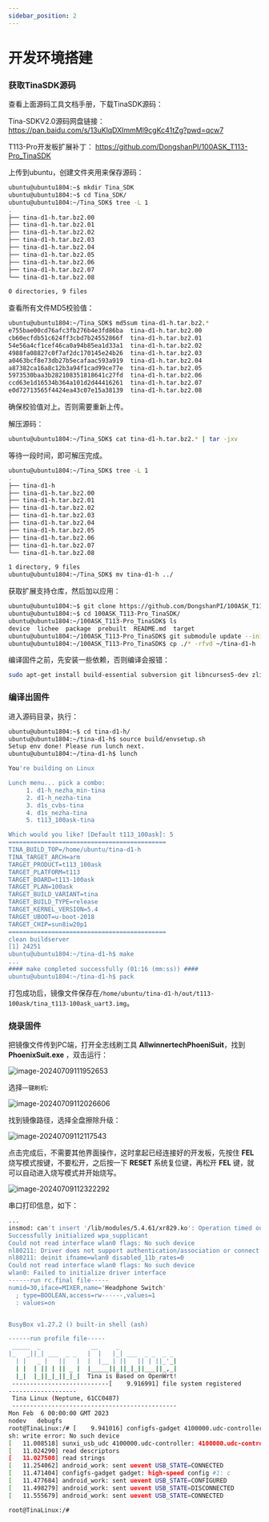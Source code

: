 ```yaml
---
sidebar_position: 2
---
```

# 开发环境搭建

### 获取TinaSDK源码

查看上面源码工具文档手册，下载TinaSDK源码：

Tina-SDKV2.0源码网盘链接：https://pan.baidu.com/s/13uKlqDXImmMl9cgKc41tZg?pwd=qcw7

T113-Pro开发板扩展补丁： https://github.com/DongshanPI/100ASK_T113-Pro_TinaSDK


上传到ubuntu，创建文件夹用来保存源码：

~~~bash
ubuntu@ubuntu1804:~$ mkdir Tina_SDK
ubuntu@ubuntu1804:~$ cd Tina_SDK/
ubuntu@ubuntu1804:~/Tina_SDK$ tree -L 1
.
├── tina-d1-h.tar.bz2.00
├── tina-d1-h.tar.bz2.01
├── tina-d1-h.tar.bz2.02
├── tina-d1-h.tar.bz2.03
├── tina-d1-h.tar.bz2.04
├── tina-d1-h.tar.bz2.05
├── tina-d1-h.tar.bz2.06
├── tina-d1-h.tar.bz2.07
└── tina-d1-h.tar.bz2.08

0 directories, 9 files
~~~

查看所有文件MD5校验值：

~~~ bash
ubuntu@ubuntu1804:~/Tina_SDK$ md5sum tina-d1-h.tar.bz2.*
e755bae00cd76afc3fb276b4e3fd86ba  tina-d1-h.tar.bz2.00
cb60ecfdb51c624ff3cbd7b24552866f  tina-d1-h.tar.bz2.01
54e56a4cf1cef46ca0a94b85ea1d33a1  tina-d1-h.tar.bz2.02
4988fa08827c0f7af2dc170145e24b26  tina-d1-h.tar.bz2.03
a0463bcf8e73db27b5ecafaac593a919  tina-d1-h.tar.bz2.04
a87382ca16a8c12b3a94f1cad99ce77e  tina-d1-h.tar.bz2.05
5973530baa3b282108351818641c27fd  tina-d1-h.tar.bz2.06
ccd63e1d16534b364a101d2d44416261  tina-d1-h.tar.bz2.07
e0d72713565f4424ea43c07e15a38139  tina-d1-h.tar.bz2.08
~~~

确保校验值对上。否则需要重新上传。

解压源码：

~~~bash
ubuntu@ubuntu1804:~/Tina_SDK$ cat tina-d1-h.tar.bz2.* | tar -jxv
~~~

等待一段时间，即可解压完成。

~~~bash
ubuntu@ubuntu1804:~/Tina_SDK$ tree -L 1
.
├── tina-d1-h
├── tina-d1-h.tar.bz2.00
├── tina-d1-h.tar.bz2.01
├── tina-d1-h.tar.bz2.02
├── tina-d1-h.tar.bz2.03
├── tina-d1-h.tar.bz2.04
├── tina-d1-h.tar.bz2.05
├── tina-d1-h.tar.bz2.06
├── tina-d1-h.tar.bz2.07
└── tina-d1-h.tar.bz2.08

1 directory, 9 files
ubuntu@ubuntu1804:~/Tina_SDK$ mv tina-d1-h ../
~~~

获取扩展支持仓库，然后加以应用：

~~~bash
ubuntu@ubuntu1804:~$ git clone https://github.com/DongshanPI/100ASK_T113-Pro_TinaSDK.git
ubuntu@ubuntu1804:~$ cd 100ASK_T113-Pro_TinaSDK/
ubuntu@ubuntu1804:~/100ASK_T113-Pro_TinaSDK$ ls
device  lichee  package  prebuilt  README.md  target
ubuntu@ubuntu1804:~/100ASK_T113-Pro_TinaSDK$ git submodule update --init
ubuntu@ubuntu1804:~/100ASK_T113-Pro_TinaSDK$ cp ./* -rfvd ~/tina-d1-h
~~~

编译固件之前，先安装一些依赖，否则编译会报错：

~~~bash
sudo apt-get install build-essential subversion git libncurses5-dev zlib1g-dev gawk flex quilt libssl-dev xsltproc libxml-parser-perl mercurial bzr ecj cvs unzip lib32z1 lib32z1-dev lib32stdc++6 libstdc++6 libc6:i386 libstdc++6:i386 lib32ncurses5 lib32z1 -y
~~~

### 编译出固件

进入源码目录，执行：

~~~bash
ubuntu@ubuntu1804:~$ cd tina-d1-h/
ubuntu@ubuntu1804:~/tina-d1-h$ source build/envsetup.sh 
Setup env done! Please run lunch next.
ubuntu@ubuntu1804:~/tina-d1-h$ lunch

You're building on Linux

Lunch menu... pick a combo:
     1. d1-h_nezha_min-tina
     2. d1-h_nezha-tina
     3. d1s_cvbs-tina
     4. d1s_nezha-tina
     5. t113_100ask-tina

Which would you like? [Default t113_100ask]: 5
============================================
TINA_BUILD_TOP=/home/ubuntu/tina-d1-h
TINA_TARGET_ARCH=arm
TARGET_PRODUCT=t113_100ask
TARGET_PLATFORM=t113
TARGET_BOARD=t113-100ask
TARGET_PLAN=100ask
TARGET_BUILD_VARIANT=tina
TARGET_BUILD_TYPE=release
TARGET_KERNEL_VERSION=5.4
TARGET_UBOOT=u-boot-2018
TARGET_CHIP=sun8iw20p1
============================================
clean buildserver
[1] 24251
ubuntu@ubuntu1804:~/tina-d1-h$ make
...
#### make completed successfully (01:16 (mm:ss)) ####
ubuntu@ubuntu1804:~/tina-d1-h$ pack
~~~

打包成功后，镜像文件保存在`/home/ubuntu/tina-d1-h/out/t113-100ask/tina_t113-100ask_uart3.img`。

### 烧录固件

把镜像文件传到PC端，打开全志线刷工具 **AllwinnertechPhoeniSuit**，找到**PhoenixSuit.exe** ，双击运行：

![image-20240709111952653](images/image-20240709111952653.png)

选择`一键刷机`:

![image-20240709112026606](images/image-20240709112026606.png)

找到镜像路径，选择全盘擦除升级：

![image-20240709112117543](images/image-20240709112117543.png)

点击完成后，不需要其他界面操作，这时拿起已经连接好的开发板，先按住 **FEL** 烧写模式按键，不要松开，之后按一下 **RESET** 系统复位键，再松开 **FEL** 键，就可以自动进入烧写模式并开始烧写。

![image-20240709112322292](images/image-20240709112322292.png)

串口打印信息，如下：

~~~bash
...
insmod: can't insert '/lib/modules/5.4.61/xr829.ko': Operation timed out
Successfully initialized wpa_supplicant
Could not read interface wlan0 flags: No such device
nl80211: Driver does not support authentication/association or connect commands
nl80211: deinit ifname=wlan0 disabled_11b_rates=0
Could not read interface wlan0 flags: No such device
wlan0: Failed to initialize driver interface
------run rc.final file-----
numid=30,iface=MIXER,name='Headphone Switch'
  ; type=BOOLEAN,access=rw------,values=1
  : values=on


BusyBox v1.27.2 () built-in shell (ash)

------run profile file-----
 _____  _              __     _
|_   _||_| ___  _ _   |  |   |_| ___  _ _  _ _
  | |   _ |   ||   |  |  |__ | ||   || | ||_'_|
  | |  | || | || _ |  |_____||_||_|_||___||_,_|
  |_|  |_||_|_||_|_|  Tina is Based on OpenWrt!
 ---------------------------[    9.916991] file system registered
-------------------
 Tina Linux (Neptune, 61CC0487)
 ----------------------------------------------
Mon Feb  6 00:00:00 GMT 2023
nodev   debugfs
root@TinaLinux:/# [    9.941016] configfs-gadget 4100000.udc-controller: failed to start g1: -19
sh: write error: No such device
[   11.008518] sunxi_usb_udc 4100000.udc-controller: 4100000.udc-controller supply udc not found, using dummy regulator
[   11.024290] read descriptors
[   11.027508] read strings
[   11.254062] android_work: sent uevent USB_STATE=CONNECTED
[   11.471404] configfs-gadget gadget: high-speed config #1: c
[   11.477684] android_work: sent uevent USB_STATE=CONFIGURED
[   11.498279] android_work: sent uevent USB_STATE=DISCONNECTED
[   11.555679] android_work: sent uevent USB_STATE=CONNECTED

root@TinaLinux:/#
~~~